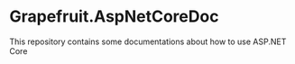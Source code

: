 # Grapefruit.AspNetCoreDoc
This repository contains some documentations about how to use ASP.NET Core
